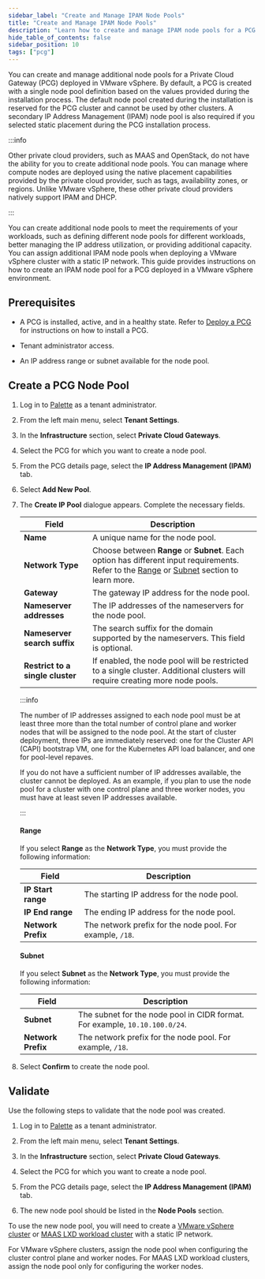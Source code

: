 ```yaml
---
sidebar_label: "Create and Manage IPAM Node Pools"
title: "Create and Manage IPAM Node Pools"
description: "Learn how to create and manage IPAM node pools for a PCG deployed in a VMware vSphere environment."
hide_table_of_contents: false
sidebar_position: 10
tags: ["pcg"]
---
```


You can create and manage additional node pools for a Private Cloud Gateway (PCG) deployed in VMware vSphere. By
default, a PCG is created with a single node pool definition based on the values provided during the installation
process. The default node pool created during the installation is reserved for the PCG cluster and cannot be used by
other clusters. A secondary IP Address Management (IPAM) node pool is also required if you selected static placement
during the PCG installation process.

:::info

Other private cloud providers, such as MAAS and OpenStack, do not have the ability for you to create additional node
pools. You can manage where compute nodes are deployed using the native placement capabilities provided by the private
cloud provider, such as tags, availability zones, or regions. Unlike VMware vSphere, these other private cloud providers
natively support IPAM and DHCP.

:::

You can create additional node pools to meet the requirements of your workloads, such as defining different node pools
for different workloads, better managing the IP address utilization, or providing additional capacity. You can assign
additional IPAM node pools when deploying a VMware vSphere cluster with a static IP network. This guide provides
instructions on how to create an IPAM node pool for a PCG deployed in a VMware vSphere environment.

## Prerequisites

- A PCG is installed, active, and in a healthy state. Refer to [Deploy a PCG](../deploy-pcg/deploy-pcg.md) for
  instructions on how to install a PCG.

- Tenant administrator access.

- An IP address range or subnet available for the node pool.

## Create a PCG Node Pool

1. Log in to [Palette](https://console.spectrocloud.com) as a tenant administrator.

2. From the left main menu, select **Tenant Settings**.

3. In the **Infrastructure** section, select **Private Cloud Gateways**.

4. Select the PCG for which you want to create a node pool.

5. From the PCG details page, select the **IP Address Management (IPAM)** tab.

6. Select **Add New Pool**.

7. The **Create IP Pool** dialogue appears. Complete the necessary fields.

   | Field                            | Description                                                                                                                                                    |
   | -------------------------------- | -------------------------------------------------------------------------------------------------------------------------------------------------------------- |
   | **Name**                         | A unique name for the node pool.                                                                                                                               |
   | **Network Type**                 | Choose between **Range** or **Subnet**. Each option has different input requirements. Refer to the [Range](#range) or [Subnet](#subnet) section to learn more. |
   | **Gateway**                      | The gateway IP address for the node pool.                                                                                                                      |
   | **Nameserver addresses**         | The IP addresses of the nameservers for the node pool.                                                                                                         |
   | **Nameserver search suffix**     | The search suffix for the domain supported by the nameservers. This field is optional.                                                                         |
   | **Restrict to a single cluster** | If enabled, the node pool will be restricted to a single cluster. Additional clusters will require creating more node pools.                                   |

   :::info

   The number of IP addresses assigned to each node pool must be at least three more than the total number of control
   plane and worker nodes that will be assigned to the node pool. At the start of cluster deployment, three IPs are
   immediately reserved: one for the Cluster API (CAPI) bootstrap VM, one for the Kubernetes API load balancer, and one
   for pool-level repaves.

   If you do not have a sufficient number of IP addresses available, the cluster cannot be deployed. As an example, if
   you plan to use the node pool for a cluster with one control plane and three worker nodes, you must have at least
   seven IP addresses available.

   :::

   #### Range

   If you select **Range** as the **Network Type**, you must provide the following information:

   | Field              | Description                                               |
   | ------------------ | --------------------------------------------------------- |
   | **IP Start range** | The starting IP address for the node pool.                |
   | **IP End range**   | The ending IP address for the node pool.                  |
   | **Network Prefix** | The network prefix for the node pool. For example, `/18`. |

   #### Subnet

   If you select **Subnet** as the **Network Type**, you must provide the following information:

   | Field              | Description                                                                 |
   | ------------------ | --------------------------------------------------------------------------- |
   | **Subnet**         | The subnet for the node pool in CIDR format. For example, `10.10.100.0/24`. |
   | **Network Prefix** | The network prefix for the node pool. For example, `/18`.                   |

8. Select **Confirm** to create the node pool.

## Validate

Use the following steps to validate that the node pool was created.

1. Log in to [Palette](https://console.spectrocloud.com) as a tenant administrator.

2. From the left main menu, select **Tenant Settings**.

3. In the **Infrastructure** section, select **Private Cloud Gateways**.

4. Select the PCG for which you want to create a node pool.

5. From the PCG details page, select the **IP Address Management (IPAM)** tab.

6. The new node pool should be listed in the **Node Pools** section.

To use the new node pool, you will need to create a
[VMware vSphere cluster](../../data-center/vmware/create-manage-vmware-clusters.md) or
[MAAS LXD workload cluster](../../data-center/maas/create-manage-maas-lxd-clusters.md) with a static IP network.

For VMware vSphere clusters, assign the node pool when configuring the cluster control plane and worker nodes. For MAAS
LXD workload clusters, assign the node pool only for configuring the worker nodes.
